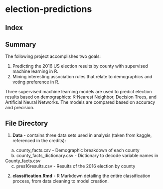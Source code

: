 # election-predictions

## Index 

## Summary 
The following project accomplishes two goals:  

  1. Predicting the 2016 US election results by county with supervised machine learning in R.
  2. Mining interesting association rules that relate to demographics and voting preference in R. 
  
Three supervised machine learning models are used to predict election results based on demographics: K-Nearest Neighbor, Decision Trees, and Artificial Neural Networks. The models are compared based on accuracy and precision. 

## File Directory

  1. **Data** - contains three data sets used in analysis (taken from kaggle, referenced in the credits):  
  
 &nbsp;&nbsp;&nbsp;&nbsp;&nbsp;a. county_facts.csv - Demographic breakdown of each county  
 &nbsp;&nbsp;&nbsp;&nbsp;&nbsp;b. county_facts_dictionary.csv - Dictionary to decode variable names in County_facts.csv  
 &nbsp;&nbsp;&nbsp;&nbsp;&nbsp;c. pres16results.csv - Results of the 2016 election by county
  
  2. **classification.Rmd** - R Markdown detailing the entire classification process, from data cleaning to model creation. 


  
  
  
